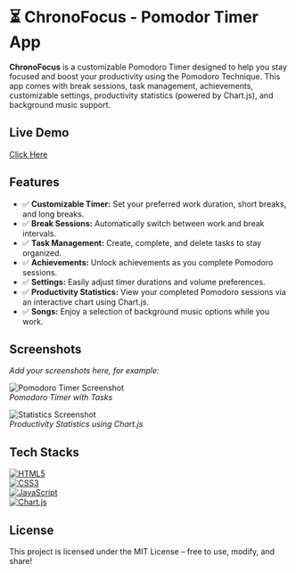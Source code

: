 # ⏳ ChronoFocus - Pomodor Timer App

**ChronoFocus** is a customizable Pomodoro Timer designed to help you stay focused and boost your productivity using the Pomodoro Technique. This app comes with break sessions, task management, achievements, customizable settings, productivity statistics (powered by Chart.js), and background music support.

## Live Demo

[Click Here](#) 

## Features

- ✅ **Customizable Timer:** Set your preferred work duration, short breaks, and long breaks.
- ✅ **Break Sessions:** Automatically switch between work and break intervals.
- ✅ **Task Management:** Create, complete, and delete tasks to stay organized.
- ✅ **Achievements:** Unlock achievements as you complete Pomodoro sessions.
- ✅ **Settings:** Easily adjust timer durations and volume preferences.
- ✅ **Productivity Statistics:** View your completed Pomodoro sessions via an interactive chart using Chart.js.
- ✅ **Songs:** Enjoy a selection of background music options while you work.


## Screenshots

*Add your screenshots here, for example:*

![Pomodoro Timer Screenshot](screenshot1.png)  
*Pomodoro Timer with Tasks*

![Statistics Screenshot](screenshot2.png)  
*Productivity Statistics using Chart.js*

## Tech Stacks

[![HTML5](https://img.shields.io/badge/HTML5-E34F26?style=for-the-badge&logo=html5&logoColor=white)](https://developer.mozilla.org/en-US/docs/Web/HTML)  
[![CSS3](https://img.shields.io/badge/CSS3-1572B6?style=for-the-badge&logo=css3&logoColor=white)](https://developer.mozilla.org/en-US/docs/Web/CSS)  
[![JavaScript](https://img.shields.io/badge/JavaScript-F7DF1E?style=for-the-badge&logo=javascript&logoColor=black)](https://developer.mozilla.org/en-US/docs/Web/JavaScript)  
[![Chart.js](https://img.shields.io/badge/Chart.js-FF6384?style=for-the-badge)](https://www.chartjs.org/)


## License

This project is licensed under the MIT License – free to use, modify, and share!
